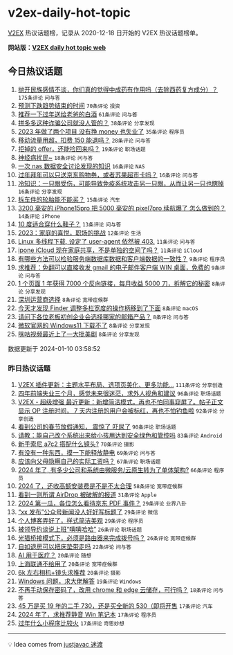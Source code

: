 # v2ex-daily-hot-topic

[V2EX](https://www.v2ex.com/) 热议话题榜，记录从 2020-12-18 日开始的 V2EX 热议话题榜单。

**网站版：[V2EX daily hot topic web](https://boojack.github.io/v2ex-daily-hot-topic-web/)**

## 今日热议话题

<!-- TODAY BEGIN -->

1. [抛开民族感情不谈，你们真的觉得中成药有作用吗（去除西药复方成分）？](https://www.v2ex.com/t/1007368) `175条评论` `问与答`
1. [预测下跌趋势结束的时间](https://www.v2ex.com/t/1007350) `70条评论` `投资`
1. [推荐一下过年送给老爸的白酒](https://www.v2ex.com/t/1007379) `61条评论` `问与答`
1. [拼多多这种诈骗公司就没人管的？](https://www.v2ex.com/t/1007395) `38条评论` `分享发现`
1. [2023 年做了两个项目 没有挣 money 也失业了](https://www.v2ex.com/t/1007354) `35条评论` `程序员`
1. [移动流量用超，扣费 150 能退吗？](https://www.v2ex.com/t/1007372) `28条评论` `问与答`
1. [拒掉的 offer，还能捡回来吗？](https://www.v2ex.com/t/1007411) `19条评论` `职场话题`
1. [神经病扰民~](https://www.v2ex.com/t/1007364) `18条评论` `问与答`
1. [一次 nas 数据安全讨论发现的知识](https://www.v2ex.com/t/1007363) `16条评论` `NAS`
1. [过年拜年可以只送京东购物券，或者苏果超市卡吗？](https://www.v2ex.com/t/1007357) `16条评论` `问与答`
1. [冷知识：一只眼受伤，可能导致免疫系统攻击另一只眼，从而让另一只也瞎掉](https://www.v2ex.com/t/1007348) `16条评论` `分享发现`
1. [拆车件的轮胎能不能买？](https://www.v2ex.com/t/1007425) `15条评论` `汽车`
1. [3200 毫安的 iPhone15pro 把 5000 毫安的 pixel7pro 续航爆了 怎么做到的？](https://www.v2ex.com/t/1007436) `14条评论` `iPhone`
1. [10 度适合穿什么鞋子？](https://www.v2ex.com/t/1007351) `13条评论` `问与答`
1. [2023：家庭的喜悦，职场的挑战](https://www.v2ex.com/t/1007377) `12条评论` `生活`
1. [Linux 多线程下载, 设定了 user-agent 依然被 403.](https://www.v2ex.com/t/1007415) `11条评论` `问与答`
1. [ipone iCloud 现在家庭共享，不是单独的空间了吗？](https://www.v2ex.com/t/1007353) `11条评论` `iCloud`
1. [有哪些方法可以检验服务端数据库数据和客户端数据的一致性？](https://www.v2ex.com/t/1007381) `9条评论` `程序员`
1. [求推荐：免翻可以直接收发 gmail 的电子邮件客户端 WIN 桌面，免费的](https://www.v2ex.com/t/1007360) `9条评论` `问与答`
1. [1 个页面 1 年获得 7000 个反向链接，每月收益 5000 刀，拆解它的秘密](https://www.v2ex.com/t/1007404) `8条评论` `分享发现`
1. [深圳运营商选择](https://www.v2ex.com/t/1007388) `8条评论` `宽带症候群`
1. [今天才发现 Finder 调整多栏宽度的操作柄移到了下面](https://www.v2ex.com/t/1007384) `8条评论` `macOS`
1. [请问下各位老板初创企业会选择哪家的邮箱产品？](https://www.v2ex.com/t/1007383) `8条评论` `问与答`
1. [微软官网的 Windows11 下载不了](https://www.v2ex.com/t/1007378) `8条评论` `分享发现`
1. [咪咕视频最近上了一大批美剧](https://www.v2ex.com/t/1007358) `8条评论` `分享发现`

数据更新于 2024-01-10 03:58:52

<!-- TODAY END -->

### 昨日热议话题

<!-- YESTERDAY BEGIN -->

1. [V2EX 插件更新：主题水平布局、选项页美化、更多功能...](https://www.v2ex.com/t/1007017) `111条评论` `分享创造`
1. [四年前端失业三个月，感觉未来很迷茫，求外人视角和建议](https://www.v2ex.com/t/1007010) `96条评论` `职场话题`
1. [V2EX - 超级增强 最近更新：新增简洁模式，再也不怕同事窥屏了。帖子正文显示 OP 注册时间， 7 天内注册的用户会被标红，再也不怕钓鱼啦](https://www.v2ex.com/t/1007051) `92条评论` `分享创造`
1. [看到公司的春节放假通知， 震惊了 吓尿了](https://www.v2ex.com/t/1007140) `90条评论` `职场话题`
1. [请教：能自己改个系统出来给小孩用达到安全绿色和管控吗](https://www.v2ex.com/t/1007116) `83条评论` `Android`
1. [新手索尼 a7c2 搭配什么镜头?](https://www.v2ex.com/t/1007058) `70条评论` `摄影`
1. [有没有一种东西，摸一下能释放静电](https://www.v2ex.com/t/1007238) `69条评论` `问与答`
1. [应该向父母隐瞒自己的实际工资吗？](https://www.v2ex.com/t/1007115) `67条评论` `职场话题`
1. [2024 年了, 有多少公司和系统由微服务/云原生转为了单体架构?](https://www.v2ex.com/t/1007047) `66条评论` `程序员`
1. [2024 了，还收高额安装费是不是不太合理](https://www.v2ex.com/t/1007095) `58条评论` `宽带症候群`
1. [看到一则所谓 AirDrop 被破解的报道](https://www.v2ex.com/t/1007076) `31条评论` `Apple`
1. [2024 第一瓜，各位怎么看待京东 PDF 事件？](https://www.v2ex.com/t/1007303) `29条评论` `业界八卦`
1. [“xx 发布”公众号新闻没人好好写标题了](https://www.v2ex.com/t/1007048) `29条评论` `微信`
1. [个人博客弄好了，样式简洁美观](https://www.v2ex.com/t/1007041) `29条评论` `程序员`
1. [被领导约谈说上班“嘻嘻哈哈”](https://www.v2ex.com/t/1007216) `26条评论` `职场话题`
1. [光猫桥接模式下，必须是路由器来完成拨号吗？](https://www.v2ex.com/t/1007009) `26条评论` `宽带症候群`
1. [自如退房可以把床垫带走吗](https://www.v2ex.com/t/1007231) `22条评论` `问与答`
1. [AI 用于医疗？](https://www.v2ex.com/t/1007328) `20条评论` `随想`
1. [上海联通不给用了](https://www.v2ex.com/t/1007147) `20条评论` `宽带症候群`
1. [6k 左右相机+镜头求推荐](https://www.v2ex.com/t/1007088) `20条评论` `摄影`
1. [Windows 问题，求大佬解答](https://www.v2ex.com/t/1007310) `19条评论` `Windows`
1. [不再手动保存密码了，改用 chrome 和 edge 云储存，可行吗？](https://www.v2ex.com/t/1007117) `18条评论` `问与答`
1. [45 万是买 19 年的二手 730，还是买全新的 530（即将开售](https://www.v2ex.com/t/1007250) `17条评论` `汽车`
1. [2024 年了，求推荐静音 Win 笔记本](https://www.v2ex.com/t/1007162) `17条评论` `程序员`
1. [过年什么小程序比较火](https://www.v2ex.com/t/1007011) `17条评论` `奇思妙想`

<!-- YESTERDAY END -->

---

💡 Idea comes from [justjavac 迷渡](https://github.com/justjavac/)
